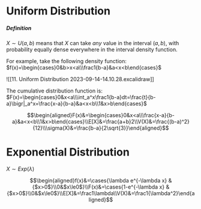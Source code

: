 # Uniform Distribution
##### Definition
$X\sim U(a,b)$ means that $X$ can take *any* value in the interval $(a,b)$, with probability equally dense everywhere in the interval density function.

For example, take the following density function: $f(x)=\begin{cases}0&b>x<a\\\frac1{b-a}&a<x<b\end{cases}$

![[11. Uniform Distribution 2023-09-14-14.10.28.excalidraw]]

The cumulative distribution function is: $F(x)=\begin{cases}0&x<a\\\int_a^x\frac1{b-a}dt=\frac{t}{b-a}\bigr|_a^x=\frac{x-a}{b-a}&a<x<b\\1&x>b\end{cases}$

$$\begin{aligned}F(x)&=\begin{cases}0&x<a\\\frac{x-a}{b-a}&a<x<b\\1&x>b\end{cases}\\E[X]&=\frac{a+b}2\\V(X)&=\frac{(b-a)^2}{12}\\\sigma(X)&=\frac{b-a}{2\sqrt{3}}\end{aligned}$$

# Exponential Distribution
$X\sim Exp(\lambda)$

$$\begin{aligned}f(x)&=\cases{\lambda e^{-\lambda x} &{$x>0$}\\0&$x\le0$}\\F(x)&=\cases{1-e^{-\lambda x} &{$x>0$}\\0&$x\le0$}\\E[X]&=\frac1\lambda\\V(X)&=\frac1{\lambda^2}\end{aligned}$$